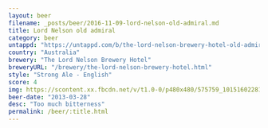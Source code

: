 ```yaml
---
layout: beer
filename: _posts/beer/2016-11-09-lord-nelson-old-admiral.md
title: Lord Nelson old admiral
category: beer
untappd: "https://untappd.com/b/the-lord-nelson-brewery-hotel-old-admiral/45881"
country: "Australia"
brewery: "The Lord Nelson Brewery Hotel"
breweryURL: "/brewery/the-lord-nelson-brewery-hotel.html"
style: "Strong Ale - English"
score: 4
img: https://scontent.xx.fbcdn.net/v/t1.0-0/p480x480/575759_10151602281008745_1009725075_n.jpg?oh=7101a043c1ffc92e4d070241c38a8cd4&oe=5B322B82
beer-date: "2013-03-28"
desc: "Too much bitterness"
permalink: /beer/:title.html
---
```

